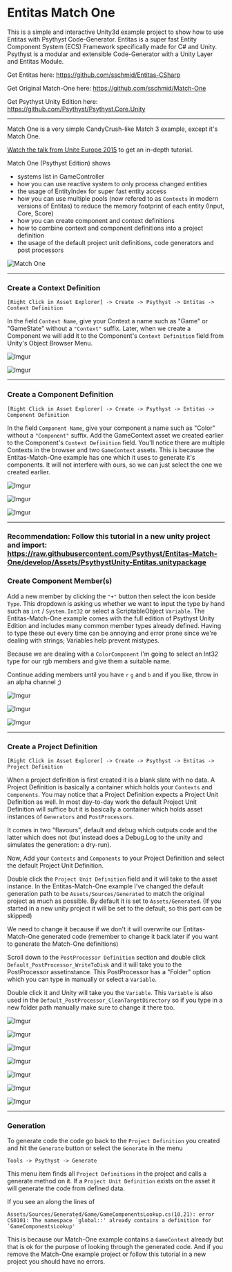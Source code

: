# Entitas Match One
This is a simple and interactive Unity3d example project to show how to use Entitas with Psythyst Code-Generator. Entitas is a super fast Entity Component System (ECS) Framework specifically made for C# and Unity. Psythyst is a modular and extensible Code-Generator with a Unity Layer and Entitas Module.

Get Entitas here: https://github.com/sschmid/Entitas-CSharp

Get Original Match-One here:
https://github.com/sschmid/Match-One

Get Psythyst Unity Edition here: https://github.com/Psythyst/Psythyst.Core.Unity

---

Match One is a very simple CandyCrush-like Match 3 example, except it's Match One.

[Watch the talk from Unite Europe 2015](https://www.youtube.com/watch?v=1wvMXur19M4) to get an in-depth tutorial.

Match One (Psythyst Edition) shows
- systems list in GameController
- how you can use reactive system to only process changed entities
- the usage of EntityIndex for super fast entity access
- how you can use multiple pools (now refered to as ```Contexts``` in modern versions of Entitas) to reduce the memory footprint of each entity (Input, Core, Score)
- how you can create component and context definitions
- how to combine context and component definitions into a project definition
- the usage of the default project unit definitions, code generators and post processors

![Match One](https://raw.githubusercontent.com/sschmid/Entitas-CSharp/develop/Readme/Images/Match-One.png)

---

### Create a Context Definition

```
[Right Click in Asset Explorer] -> Create -> Psythyst -> Entitas -> Context Definition
```

In the field ```Context Name```, give your Context a name such as "Game" or "GameState" without a ```"Context"``` suffix. Later, when we create a Component we will add it to the Component's ```Context Definition``` field from Unity's Object Browser Menu.

![Imgur](https://i.imgur.com/mU8le48.jpg)

![Imgur](https://i.imgur.com/5g2DKP4.jpg)

---

### Create a Component Definition

```
[Right Click in Asset Explorer] -> Create -> Psythyst -> Entitas -> Component Definition
```

In the field ```Component Name```, give your component a name such as "Color" without a ```"Component"``` suffix. Add the GameContext asset we created earlier to the Component's ```Context Definition``` field. You'll notice there are multiple Contexts in the browser and two ```GameContext``` assets. This is because the Entitas-Match-One example has one which it uses to generate it's components. It will not interfere with ours, so we can just select the one we created earlier.

![Imgur](https://i.imgur.com/otPSYxc.jpg)

![Imgur](https://i.imgur.com/yv44npD.jpg)

![Imgur](https://i.imgur.com/z129drQ.png)

---

### Recommendation: Follow this tutorial in a new unity project and import: https://raw.githubusercontent.com/Psythyst/Entitas-Match-One/develop/Assets/PsythystUnity-Entitas.unitypackage

### Create Component Member(s)

Add a new member by clicking the ```"+"``` button then select the icon beside ```Type```. This dropdown is asking us whether we want to input the type by hand such as ```int``` / ```System.Int32``` or select a ScriptableObject ```Variable```. The Entitas-Match-One example comes with the full edition of Psythyst Unity Edition and includes many common member types already defined. Having to type these out every time can be annoying and error prone since we're dealing with strings; Variables help prevent mistypes.

Because we are dealing with a ```ColorComponent``` I'm going to select an Int32 type for our rgb members and give them a suitable name.

Continue adding members until you have `r` `g` and `b` and if you like, throw in an alpha channel ;)

![Imgur](https://i.imgur.com/YNYHIxA.jpg)

![Imgur](https://i.imgur.com/YTialca.jpg)

![Imgur](https://i.imgur.com/G6eRs17.jpg)

---

### Create a Project Definition

```
[Right Click in Asset Explorer] -> Create -> Psythyst -> Entitas -> Project Definition
```

When a project definition is first created it is a blank slate with no data. A Project Definition is basically a container which holds your ```Contexts``` and ```Components```. You may notice that a Project Definition expects a Project Unit Definition as well. In most day-to-day work the default Project Unit Definition will suffice but it is basically a container which holds asset instances of ```Generators``` and ```PostProcessors```. 

It comes in two "flavours", default and debug which outputs code and the latter which does not (but instead does a Debug.Log to the unity and simulates the generation: a dry-run).


Now, Add your ```Contexts``` and ```Components``` to your Project Definition and select the default Project Unit Definition.

Double click the ```Project Unit Definition``` field and it will take to the asset instance. In the Entitas-Match-One example I've changed the default generation path to be ```Assets/Sources/Generated``` to match the original project as much as possible. By default it is set to ```Assets/Generated```. (If you started in a new unity project it will be set to the default, so this part can be skipped)

We need to change it because if we don't it will overwrite our Entitas-Match-One generated code (remember to change it back later if you want to generate the Match-One definitions)

Scroll down to the ```PostProcessor Definition``` section and double click ```Default_PostProcessor_WriteToDisk``` and it will take you to the PostProcessor assetinstance. This PostProcessor has a "Folder" option which you can type in manually or select a ```Variable```. 

Double click it and Unity will take you the ```Variable```. This ```Variable``` is also used in the ```Default_PostProcessor_CleanTargetDirectory``` so if you type in a new folder path manually make sure to change it there too.

![Imgur](https://i.imgur.com/alyrMGa.jpg)

![Imgur](https://i.imgur.com/wxHRQRg.jpg)

![Imgur](https://i.imgur.com/D8B2E1v.jpg)

![Imgur](https://i.imgur.com/Xr14wbC.png)

![Imgur](https://i.imgur.com/SoVpCv8.jpg)

![Imgur](https://i.imgur.com/pjbxwX8.jpg)

![Imgur](https://i.imgur.com/Ti9MrLE.png)

---

### Generation

To generate code the code go back to the ```Project Definition``` you created and hit the ```Generate``` button or select the ```Generate``` in the menu

```
Tools -> Psythyst -> Generate
```

This menu item finds all ```Project Definitions``` in the project and calls a generate method on it. If a ```Project Unit Definition``` exists on the asset it will generate the code from defined data.

If you see an along the lines of 
```
Assets/Sources/Generated/Game/GameComponentsLookup.cs(10,21): error CS0101: The namespace `global::' already contains a definition for `GameComponentsLookup'
```

This is because our Match-One example contains a ```GameContext``` already but that is ok for the purpose of looking through the generated code. And if you remove the Match-One example project or follow this tutorial in a new project you should have no errors.
